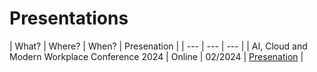 # Presentations

| What? | Where? | When? | Presenation |
| --- | --- | --- |
| AI, Cloud and Modern Workplace Conference 2024
 | Online | 02/2024 | [Presenation](https://github.com/cyb3rmik3/presentations/tree/main/202402-aicmwc) |
